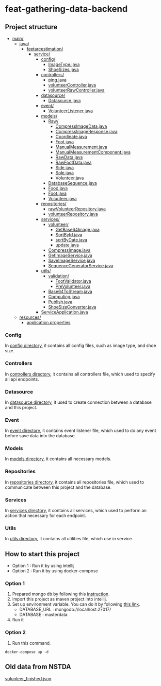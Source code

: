 # feat-gathering-data-backend 
## Project structure


* [main/](./src/main)
    * [java/](./src/main/java)
        * [feetarcestimation/](./src/main/java/feetarcestimation)
            * [service/](./src/main/java/feetarcestimation/service)
                * [config/](./src/main/java/feetarcestimation/service/config)
                    * [ImageType.java](./src/main/java/feetarcestimation/service/config/ImageType.java)
                    * [ShoeSizes.java](./src/main/java/feetarcestimation/service/config/ShoeSizes.java)
                * [controllers/](./src/main/java/feetarcestimation/service/controllers)
                    * [ping.java](./src/main/java/feetarcestimation/service/controllers/ping.java)
                    * [volunteerController.java](./src/main/java/feetarcestimation/service/controllers/volunteerController.java)
                    * [volunteerRawController.java](./src/main/java/feetarcestimation/service/controllers/volunteerRawController.java)
                * [datasource/](./src/main/java/feetarcestimation/service/datasource)
                    * [Datasource.java](./src/main/java/feetarcestimation/service/datasource/Datasource.java)
                * [event/](./src/main/java/feetarcestimation/service/event)
                    * [VolunteerListener.java](./src/main/java/feetarcestimation/service/event/VolunteerListener.java)
                * [models/](./src/main/java/feetarcestimation/service/models)
                    * [Raw/](./src/main/java/feetarcestimation/service/models/Raw)
                        * [CompressImageData.java](./src/main/java/feetarcestimation/service/models/Raw/CompressImageData.java)
                        * [CompressImageResponse.java](./src/main/java/feetarcestimation/service/models/Raw/CompressImageResponse.java)
                        * [Coordinate.java](./src/main/java/feetarcestimation/service/models/Raw/Coordinate.java)
                        * [Foot.java](./src/main/java/feetarcestimation/service/models/Raw/Foot.java)
                        * [ManualMeasurement.java](./src/main/java/feetarcestimation/service/models/Raw/ManualMeasurement.java)
                        * [ManualMeasurementComponent.java](./src/main/java/feetarcestimation/service/models/Raw/ManualMeasurementComponent.java)
                        * [RawData.java](./src/main/java/feetarcestimation/service/models/Raw/RawData.java)
                        * [RawFootData.java](./src/main/java/feetarcestimation/service/models/Raw/RawFootData.java)
                        * [Side.java](./src/main/java/feetarcestimation/service/models/Raw/Side.java)
                        * [Sole.java](./src/main/java/feetarcestimation/service/models/Raw/Sole.java)
                        * [Volunteer.java](./src/main/java/feetarcestimation/service/models/Raw/Volunteer.java)
                    * [DatabaseSequence.java](./src/main/java/feetarcestimation/service/models/DatabaseSequence.java)
                    * [Food.java](./src/main/java/feetarcestimation/service/models/Food.java)
                    * [Foot.java](./src/main/java/feetarcestimation/service/models/Foot.java)
                    * [Volunteer.java](./src/main/java/feetarcestimation/service/models/Volunteer.java)
                * [repositories/](./src/main/java/feetarcestimation/service/repositories)
                    * [rawVolunteerRepository.java](./src/main/java/feetarcestimation/service/repositories/rawVolunteerRepository.java)
                    * [volunteerRepository.java](./src/main/java/feetarcestimation/service/repositories/volunteerRepository.java)
                * [services/](./src/main/java/feetarcestimation/service/services)
                    * [volunteer/](./src/main/java/feetarcestimation/service/services/volunteer)
                        * [GetBase64Image.java](./src/main/java/feetarcestimation/service/services/volunteer/GetBase64Image.java)
                        * [SortById.java](./src/main/java/feetarcestimation/service/services/volunteer/SortById.java)
                        * [sortByDate.java](./src/main/java/feetarcestimation/service/services/volunteer/sortByDate.java)
                        * [update.java](./src/main/java/feetarcestimation/service/services/volunteer/update.java)
                    * [CompressImage.java](./src/main/java/feetarcestimation/service/services/CompressImage.java)
                    * [GetImageService.java](./src/main/java/feetarcestimation/service/services/GetImageService.java)
                    * [SaveImageService.java](./src/main/java/feetarcestimation/service/services/SaveImageService.java)
                    * [SequenceGeneratorService.java](./src/main/java/feetarcestimation/service/services/SequenceGeneratorService.java)
                * [utils/](./src/main/java/feetarcestimation/service/utils)
                    * [validation/](./src/main/java/feetarcestimation/service/utils/validation)
                        * [FootValidator.java](./src/main/java/feetarcestimation/service/utils/validation/FootValidator.java)
                        * [PreVolunteer.java](./src/main/java/feetarcestimation/service/utils/validation/PreVolunteer.java)
                    * [Base64ToStream.java](./src/main/java/feetarcestimation/service/utils/Base64ToStream.java)
                    * [Computing.java](./src/main/java/feetarcestimation/service/utils/Computing.java)
                    * [Publish.java](./src/main/java/feetarcestimation/service/utils/Publish.java)
                    * [ShoeSizeConverter.java](./src/main/java/feetarcestimation/service/utils/ShoeSizeConverter.java)
                * [ServiceApplication.java](./src/main/java/feetarcestimation/service/ServiceApplication.java)
    * [resources/](./src/main/resources)
        * [application.properties](./src/main/resources/application.properties)

### Config
In [config directory](./src/main/java/feetarcestimation/service/config), it contains all config files, such as image type, and shoe size.
### Controllers
In [controllers directory](./src/main/java/feetarcestimation/service/controllers), it contains all controllers file, which used to specify all api endpoints.
### Datasource
In [datasource directory](./src/main/java/feetarcestimation/service/datasource), it used to create connection between a database and this project.
### Event
In [event directory](./src/main/java/feetarcestimation/service/event), it contains event listener file, which used to do any event before save data into the database.
### Models
In [models directory](./src/main/java/feetarcestimation/service/models), it contains all necessary models.
### Repositories
In [repositories directory](./src/main/java/feetarcestimation/service/repositories), it contains all repositories file, which used to communicate between this project and the database.
### Services
In [services directory](./src/main/java/feetarcestimation/service/services), it contains all services, which used to perform an action that necessary for each endpoint.
### Utils
In [utils directory](./src/main/java/feetarcestimation/service/utils), it contains all utilities file, which use in service.

## How to start this project
- Option 1 : Run it by using intellij
- Option 2 : Run it by using docker-compose

### Option 1
1. Prepared mongo db by following this [instruction](https://hub.docker.com/_/mongo).
2. Import this project as maven project into intellij.
3. Set up environment variable. You can do it by following [this link](https://www.jetbrains.com/help/objc/add-environment-variables-and-program-arguments.html#add-environment-variables).
   - DATABASE_URL : mongodb://localhost:27017/
   - DATABASE : masterdata
4. Run it

### Option 2
1. Run this command.
```
docker-compose up -d
```

## Old data from NSTDA
[volunteer_finished.json](./volunteer_finished.json)
